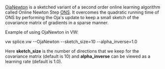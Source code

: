 [OjaNewton](http://arxiv.org/abs/1602.02202) is a sketched variant of a second order online learning algorithm called Online Newton Step [ONS](http://www.cs.princeton.edu/~ehazan/papers/log-journal.pdf). It overcomes the quadratic running time of ONS by performing the Oja's update to keep a small sketch of the covariance matrix of gradients in a sparse manner.

Example of using OjaNewton in VW:

vw splice.vw --OjaNewton --sketch_size=10 --alpha_inverse=1.0

Here **sketch_size** is the number of directions that we keep for the covariance matrix (default is 10) and **alpha_inverse** can be viewed as a learning rate (default is 1.0). 